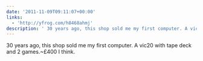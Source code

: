 ```yaml
---
date: '2011-11-09T09:11:07+00:00'
links:
  - 'http://yfrog.com/h8468ahmj'
description: ' 30 years ago, this shop sold me my first computer. A vic20 with tape deck and 2 games.~£400 I think.'
---
```

 30 years ago, this shop sold me my first computer. A vic20 with tape deck and 2 games.~£400 I think.
